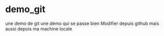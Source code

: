 # demo_git
une demo de git
une demo qui se passe bien
Modifier depuis github
mais aussi depuis ma machine locale
